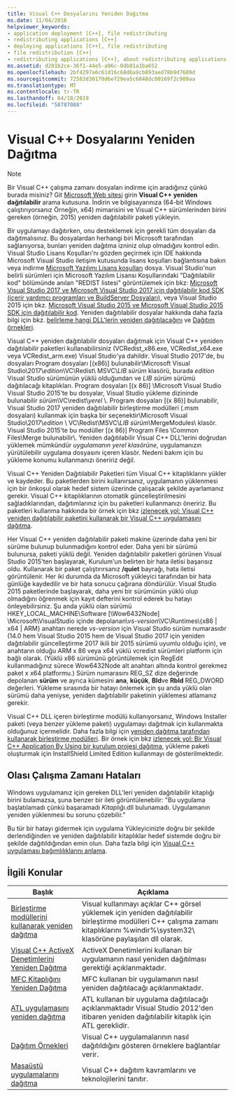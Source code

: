 ```yaml
---
title: Visual C++ Dosyalarını Yeniden Dağıtma
ms.date: 11/04/2016
helpviewer_keywords:
- application deployment [C++], file redistributing
- redistributing applications [C++]
- deploying applications [C++], file redistributing
- file redistribution [C++]
- redistributing applications [C++], about redistributing applications
ms.assetid: d201b2ce-36f1-44e5-a96c-0db81a1ba652
ms.openlocfilehash: 2bf4297a6c61d16c68d6a9cb893aed78b9d7609d
ms.sourcegitcommit: 72583d30170d6ef29ea5c6848dc00169f2c909aa
ms.translationtype: MT
ms.contentlocale: tr-TR
ms.lasthandoff: 04/18/2019
ms.locfileid: "58787088"
---
```

# <a name="redistributing-visual-c-files"></a>Visual C++ Dosyalarını Yeniden Dağıtma

> [!NOTE]
> Bir Visual C++ çalışma zamanı dosyaları indirme için aradığınız çünkü burada misiniz? Git [Microsoft Web sitesi](http://www.microsoft.com/) girin **Visual C++ yeniden dağıtılabilir** arama kutusuna. İndirin ve bilgisayarınıza (64-bit Windows çalıştırıyorsanız Örneğin, x64) mimarisini ve Visual C++ sürümlerinden birini gereken (örneğin, 2015) yeniden dağıtılabilir paketi yükleyin.

Bir uygulamayı dağıtırken, onu desteklemek için gerekli tüm dosyaları da dağıtmalısınız. Bu dosyalardan herhangi biri Microsoft tarafından sağlanıyorsa, bunları yeniden dağıtma izniniz olup olmadığını kontrol edin. Visual Studio Lisans Koşulları'nı gözden geçirmek için IDE hakkında Microsoft Visual Studio iletişim kutusunda lisans koşulları bağlantısına bakın veya indirme [Microsoft Yazılımı Lisans koşulları](https://visualstudio.microsoft.com/license-terms/mlt687465/) dosya. Visual Studio'nun belirli sürümleri için Microsoft Yazılım Lisansı Koşullarındaki "Dağıtılabilir kod" bölümünde anılan "REDIST listesi" görüntülemek için bkz: [Microsoft Visual Studio 2017 ve Microsoft Visual Studio 2017 için dağıtılabilir kod SDK (içerir yardımcı programları ve BuildServer Dosyaları)](/visualstudio/productinfo/2017-redistribution-vs), veya Visual Studio 2015 için bkz. [Microsoft Visual Studio 2015 ve Microsoft Visual Studio 2015 SDK için dağıtılabilir kod](/visualstudio/productinfo/2015-redistribution-vs). Yeniden dağıtılabilir dosyalar hakkında daha fazla bilgi için bkz. [belirleme hangi DLL'lerin yeniden dağıtılacağını](determining-which-dlls-to-redistribute.md) ve [Dağıtım örnekleri](deployment-examples.md).

Visual C++ yeniden dağıtılabilir dosyaları dağıtmak için Visual C++ yeniden dağıtılabilir paketleri kullanabilirsiniz (VCRedist\_x86.exe, VCRedist\_x64.exe veya VCRedist\_arm.exe) Visual Studio'ya dahildir. Visual Studio 2017'de, bu dosyaları Program dosyaları [(x86)] bulunabilir\\Microsoft Visual Studio\\2017\\_edition_\\VC\\Redist\\ MSVC\\_LIB sürüm_ klasörü, burada _edition_ Visual Studio sürümünün yüklü olduğundan ve _LIB sürüm_ sürümü dağıtılacağı kitaplıkları. Program dosyaları [(x 86)] \Microsoft Visual Studio Visual Studio 2015'te bu dosyalar, Visual Studio yükleme dizininde bulunabilir *sürüm*\VC\redist\\*yerel* \\. Program dosyaları [(x 86)] bulunabilir, Visual Studio 2017 yeniden dağıtılabilir birleştirme modülleri (.msm dosyaları) kullanmak için başka bir seçenektir\\Microsoft Visual Studio\\2017\\_edition_ \\ VC\\Redist\\MSVC\\_LIB sürüm_\\MergeModules\\ klasör. Visual Studio 2015'te bu modüller [(x 86)] Program Files \Common Files\Merge bulunabilir\\. Yeniden dağıtılabilir Visual C++ DLL'lerini doğrudan yüklemek mümkündür *uygulamanın yerel klasörüne*, uygulamanızın yürütülebilir uygulama dosyasını içeren klasör. Nedeni bakım için bu yükleme konumu kullanmanızı öneririz değil.

Visual C++ Yeniden Dağıtılabilir Paketleri tüm Visual C++ kitaplıklarını yükler ve kaydeder. Bu paketlerden birini kullanırsanız, uygulamanın yüklenmesi için bir önkoşul olarak hedef sistem üzerinde çalışacak şekilde ayarlamanız gerekir. Visual C++ kitaplıklarının otomatik güncelleştirilmesini sağladıklarından, dağıtımlarınız için bu paketleri kullanmanızı öneririz. Bu paketleri kullanma hakkında bir örnek için bkz [izlenecek yol: Visual C++ yeniden dağıtılabilir paketini kullanarak bir Visual C++ uygulamasını dağıtma](deploying-visual-cpp-application-by-using-the-vcpp-redistributable-package.md).

Her Visual C++ yeniden dağıtılabilir paketi makine üzerinde daha yeni bir sürüme bulunup bulunmadığını kontrol eder. Daha yeni bir sürümü bulunursa, paketi yüklü değil. Yeniden dağıtılabilir paketleri görünen Visual Studio 2015'ten başlayarak, Kurulum'un belirten bir hata iletisi başarısız oldu. Kullanarak bir paket çalıştırırsanız **/quiet** bayrağı, hata iletisi görüntülenir. Her iki durumda da Microsoft yükleyici tarafından bir hata günlüğe kaydedilir ve bir hata sonucu çağırana döndürülür. Visual Studio 2015 paketlerinde başlayarak, daha yeni bir sürümünün yüklü olup olmadığını öğrenmek için kayıt defterini kontrol ederek bu hatayı önleyebilirsiniz. Şu anda yüklü olan sürümü HKEY_LOCAL_MACHINE\Software [\Wow6432Node] \Microsoft\VisualStudio içinde depolanan\\_vs-version_\VC\Runtimes\\{x86 | x64 | ARM} anahtarı nerede _vs-version_ için Visual Studio sürüm numarasıdır (14.0 hem Visual Studio 2015 hem de Visual Studio 2017 için yeniden dağıtılabilir güncelleştirme 2017 ikili bir 2015 sürümü uyumlu olduğu için), ve anahtarın olduğu ARM x 86 veya x64 yüklü vcredist sürümleri platform için bağlı olarak. (Yüklü x86 sürümünü görüntülemek için RegEdit kullanmadığınız sürece Wow6432Node alt anahtarı altında kontrol gerekmez paket x x64 platformu.) Sürüm numarasını REG_SZ dize değerinde depolanan **sürüm** ve ayrıca kümesini **ana**, **küçük**, **Bld**ve **Rbld** REG_DWORD değerleri. Yükleme sırasında bir hatayı önlemek için şu anda yüklü olan sürümü daha yeniyse, yeniden dağıtılabilir paketinin yüklemesi atlamanız gerekir.

Visual C++ DLL içeren birleştirme modülü kullanıyorsanız, Windows Installer paketi (veya benzer yükleme paketi) uygulamayı dağıtmak için kullanmakta olduğunuz içermelidir. Daha fazla bilgi için [yeniden dağıtma tarafından kullanarak birleştirme modülleri](redistributing-components-by-using-merge-modules.md). Bir örnek için bkz [izlenecek yol: Bir Visual C++ Application By Using bir kurulum projesi dağıtma](walkthrough-deploying-a-visual-cpp-application-by-using-a-setup-project.md), yükleme paketi oluşturmak için InstallShield Limited Edition kullanmayı de gösterilmektedir.

## <a name="potential-run-time-errors"></a>Olası Çalışma Zamanı Hataları

Windows uygulamanız için gereken DLL'leri yeniden dağıtılabilir kitaplığı birini bulamazsa, şuna benzer bir ileti görüntülenebilir: "Bu uygulama başlatılamadı çünkü başaramadı *Kitaplığı*.dll bulunamadı. Uygulamanın yeniden yüklenmesi bu sorunu çözebilir."

Bu tür bir hatayı gidermek için uygulama Yükleyicinizle doğru bir şekilde derlendiğinden ve yeniden dağıtılabilir kitaplıklar hedef sistemde doğru bir şekilde dağıtıldığından emin olun. Daha fazla bilgi için [Visual C++ uygulaması bağımlılıklarını anlama](understanding-the-dependencies-of-a-visual-cpp-application.md).

## <a name="related-topics"></a>İlgili Konular

|Başlık|Açıklama|
|-----------|-----------------|
|[Birleştirme modüllerini kullanarak yeniden dağıtma](redistributing-components-by-using-merge-modules.md)|Visual kullanmayı açıklar C++ görsel yüklemek için yeniden dağıtılabilir birleştirme modülleri C++ çalışma zamanı kitaplıklarını %windir%\system32\ klasörüne paylaşılan dll olarak.|
|[Visual C++ ActiveX Denetimlerini Yeniden Dağıtma](redistributing-visual-cpp-activex-controls.md)|ActiveX Denetimlerini kullanan bir uygulamanın nasıl yeniden dağıtılması gerektiği açıklanmaktadır.|
|[MFC Kitaplığını Yeniden Dağıtma](redistributing-the-mfc-library.md)|MFC kullanan bir uygulamanın nasıl yeniden dağıtılacağı açıklanmaktadır.|
|[ATL uygulamasını yeniden dağıtma](redistributing-an-atl-application.md)|ATL kullanan bir uygulama dağıtılacağı açıklanmaktadır Visual Studio 2012'den itibaren yeniden dağıtılabilir kitaplık için ATL gereklidir.|
|[Dağıtım Örnekleri](deployment-examples.md)|Visual C++ uygulamalarının nasıl dağıtıldığını gösteren örneklere bağlantılar verir.|
|[Masaüstü uygulamalarını dağıtma](deploying-native-desktop-applications-visual-cpp.md)|Visual C++ dağıtım kavramlarını ve teknolojilerini tanıtır.|